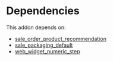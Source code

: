 # Dependencies

This addon depends on:

- [sale_order_product_recommendation](../../odoo-bringout-oca-sale-workflow-sale_order_product_recommendation)
- [sale_packaging_default](../../odoo-bringout-oca-sale-workflow-sale_packaging_default)
- [web_widget_numeric_step](../../odoo-bringout-oca-web-web_widget_numeric_step)
